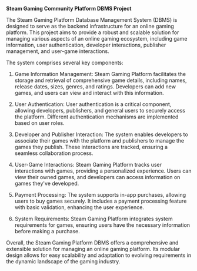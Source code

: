 **Steam Gaming Community Platform DBMS Project** 

The Steam Gaming Platform Database Management System (DBMS) is designed to serve as the backend infrastructure for an online gaming platform. This project aims to provide a robust and scalable solution for managing various aspects of an online gaming ecosystem, including game information, user authentication, developer interactions, publisher management, and user-game interactions.

The system comprises several key components:

1.	Game Information Management: Steam Gaming Platform facilitates the storage and retrieval of comprehensive game details, including names, release dates, sizes, genres, and ratings. Developers can add new games, and users can view and interact with this information.

2.	User Authentication: User authentication is a critical component, allowing developers, publishers, and general users to securely access the platform. Different authentication mechanisms are implemented based on user roles.

3.	Developer and Publisher Interaction: The system enables developers to associate their games with the platform and publishers to manage the games they publish. These interactions are tracked, ensuring a seamless collaboration process.

4.	User-Game Interactions: Steam Gaming Platform tracks user interactions with games, providing a personalized experience. Users can view their owned games, and developers can access information on games they've developed.

5.	Payment Processing: The system supports in-app purchases, allowing users to buy games securely. It includes a payment processing feature with basic validation, enhancing the user experience.

6.	System Requirements: Steam Gaming Platform integrates system requirements for games, ensuring users have the necessary information before making a purchase.

Overall, the Steam Gaming Platform DBMS offers a comprehensive and extensible solution for managing an online gaming platform. Its modular design allows for easy scalability and adaptation to evolving requirements in the dynamic landscape of the gaming industry. 
